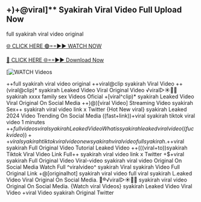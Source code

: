 ## +)+@viral]** Syakirah Viral Video Full Upload Now


full syakirah viral video original

[🌐 CLICK HERE 🟢==►► WATCH NOW](https://cutt.ly/te57wshS)

[🔴 CLICK HERE 🌐==►► Download Now](https://cutt.ly/te57wshS)

[![WATCH Videos](https://cutt.ly/te57wshS)

++full syakirah viral video original ++viral@clip syakirah Viral Video ++(viral@clip)* syakirah Leaked Video Viral Original Video ️√viral▷☀️👄💥 syakirah xxxx family sex Videos Oficial +[viral^clip)* syakirah Leaked Video Viral Original On Social Media ++)@)[viral Video] Streaming Video syakirah Sex++ syakirah viral video link x Twitter {Hot New viral} syakirah Leaked 2024 Video Trending On Social Media ((fast+link))+viral syakirah tiktok viral video 1 minutes +$+full videos viral syakirah Leaked Video What is syakirah leaked viral video ((fuckvideo))++viral syakirah tiktok viral video new syakirah viral video full syakirah. +$+viral syakirah Full Original Video Tutorial Leaked Video ++(((viral+to))syakirah Tiktok Viral Video Link Full++ syakirah viral video link x Twitter +$+viral syakirah Full Original Video Viral-video syakirah viral video Original On Social Media Watch Full ^viralvideo^ syakirah Viral syakirah Video Full Original Link +@[originalhot] syakirah viral video full viral syakirah L.eaked Video Viral Original On Social Media. 👙®️√viral▷☀️👄💥 syakirah viral video Original On Social Media. {Watch viral Videos} syakirah Leaked Video Viral Video +viral Video syakirah Original Twitter